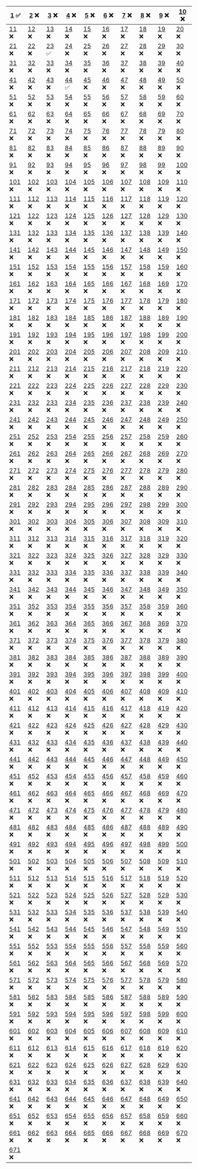 | [1](problems/ID001) :white_check_mark: | [2](problems/ID002) :x: | [3](problems/ID003) :x: | [4](problems/ID004) :x: | [5](problems/ID005) :x: | [6](problems/ID006) :x: | [7](problems/ID007) :x: | [8](problems/ID008) :x: | [9](problems/ID009) :x: | [10](problems/ID010) :x: 
|-|-|-|-|-|-|-|-|-|-
| [11](problems/ID011) :x: | [12](problems/ID012) :x: | [13](problems/ID013) :x: | [14](problems/ID014) :x: | [15](problems/ID015) :x: | [16](problems/ID016) :x: | [17](problems/ID017) :x: | [18](problems/ID018) :x: | [19](problems/ID019) :x: | [20](problems/ID020) :x: 
| [21](problems/ID021) :x: | [22](problems/ID022) :x: | [23](problems/ID023) :white_check_mark: | [24](problems/ID024) :x: | [25](problems/ID025) :x: | [26](problems/ID026) :x: | [27](problems/ID027) :x: | [28](problems/ID028) :x: | [29](problems/ID029) :x: | [30](problems/ID030) :x: 
| [31](problems/ID031) :x: | [32](problems/ID032) :x: | [33](problems/ID033) :x: | [34](problems/ID034) :x: | [35](problems/ID035) :x: | [36](problems/ID036) :x: | [37](problems/ID037) :x: | [38](problems/ID038) :x: | [39](problems/ID039) :x: | [40](problems/ID040) :x: 
| [41](problems/ID041) :x: | [42](problems/ID042) :x: | [43](problems/ID043) :x: | [44](problems/ID044) :white_check_mark: | [45](problems/ID045) :x: | [46](problems/ID046) :x: | [47](problems/ID047) :x: | [48](problems/ID048) :x: | [49](problems/ID049) :x: | [50](problems/ID050) :x: 
| [51](problems/ID051) :x: | [52](problems/ID052) :x: | [53](problems/ID053) :x: | [54](problems/ID054) :x: | [55](problems/ID055) :x: | [56](problems/ID056) :x: | [57](problems/ID057) :x: | [58](problems/ID058) :x: | [59](problems/ID059) :x: | [60](problems/ID060) :x: 
| [61](problems/ID061) :x: | [62](problems/ID062) :x: | [63](problems/ID063) :x: | [64](problems/ID064) :x: | [65](problems/ID065) :x: | [66](problems/ID066) :x: | [67](problems/ID067) :x: | [68](problems/ID068) :x: | [69](problems/ID069) :x: | [70](problems/ID070) :x: 
| [71](problems/ID071) :x: | [72](problems/ID072) :x: | [73](problems/ID073) :x: | [74](problems/ID074) :x: | [75](problems/ID075) :x: | [76](problems/ID076) :x: | [77](problems/ID077) :x: | [78](problems/ID078) :x: | [79](problems/ID079) :x: | [80](problems/ID080) :x: 
| [81](problems/ID081) :x: | [82](problems/ID082) :x: | [83](problems/ID083) :x: | [84](problems/ID084) :x: | [85](problems/ID085) :x: | [86](problems/ID086) :x: | [87](problems/ID087) :x: | [88](problems/ID088) :x: | [89](problems/ID089) :x: | [90](problems/ID090) :x: 
| [91](problems/ID091) :x: | [92](problems/ID092) :x: | [93](problems/ID093) :x: | [94](problems/ID094) :x: | [95](problems/ID095) :x: | [96](problems/ID096) :x: | [97](problems/ID097) :x: | [98](problems/ID098) :x: | [99](problems/ID099) :x: | [100](problems/ID100) :x: 
| [101](problems/ID101) :x: | [102](problems/ID102) :x: | [103](problems/ID103) :x: | [104](problems/ID104) :x: | [105](problems/ID105) :x: | [106](problems/ID106) :x: | [107](problems/ID107) :x: | [108](problems/ID108) :x: | [109](problems/ID109) :x: | [110](problems/ID110) :x: 
| [111](problems/ID111) :x: | [112](problems/ID112) :x: | [113](problems/ID113) :x: | [114](problems/ID114) :x: | [115](problems/ID115) :x: | [116](problems/ID116) :x: | [117](problems/ID117) :x: | [118](problems/ID118) :x: | [119](problems/ID119) :x: | [120](problems/ID120) :x: 
| [121](problems/ID121) :x: | [122](problems/ID122) :x: | [123](problems/ID123) :x: | [124](problems/ID124) :x: | [125](problems/ID125) :x: | [126](problems/ID126) :x: | [127](problems/ID127) :x: | [128](problems/ID128) :x: | [129](problems/ID129) :x: | [130](problems/ID130) :x: 
| [131](problems/ID131) :x: | [132](problems/ID132) :x: | [133](problems/ID133) :x: | [134](problems/ID134) :x: | [135](problems/ID135) :x: | [136](problems/ID136) :x: | [137](problems/ID137) :x: | [138](problems/ID138) :x: | [139](problems/ID139) :x: | [140](problems/ID140) :x: 
| [141](problems/ID141) :x: | [142](problems/ID142) :x: | [143](problems/ID143) :x: | [144](problems/ID144) :x: | [145](problems/ID145) :x: | [146](problems/ID146) :x: | [147](problems/ID147) :x: | [148](problems/ID148) :x: | [149](problems/ID149) :x: | [150](problems/ID150) :x: 
| [151](problems/ID151) :x: | [152](problems/ID152) :x: | [153](problems/ID153) :x: | [154](problems/ID154) :x: | [155](problems/ID155) :x: | [156](problems/ID156) :x: | [157](problems/ID157) :x: | [158](problems/ID158) :x: | [159](problems/ID159) :x: | [160](problems/ID160) :x: 
| [161](problems/ID161) :x: | [162](problems/ID162) :x: | [163](problems/ID163) :x: | [164](problems/ID164) :x: | [165](problems/ID165) :x: | [166](problems/ID166) :x: | [167](problems/ID167) :x: | [168](problems/ID168) :x: | [169](problems/ID169) :x: | [170](problems/ID170) :x: 
| [171](problems/ID171) :x: | [172](problems/ID172) :x: | [173](problems/ID173) :x: | [174](problems/ID174) :x: | [175](problems/ID175) :x: | [176](problems/ID176) :x: | [177](problems/ID177) :x: | [178](problems/ID178) :x: | [179](problems/ID179) :x: | [180](problems/ID180) :x: 
| [181](problems/ID181) :x: | [182](problems/ID182) :x: | [183](problems/ID183) :x: | [184](problems/ID184) :x: | [185](problems/ID185) :x: | [186](problems/ID186) :x: | [187](problems/ID187) :x: | [188](problems/ID188) :x: | [189](problems/ID189) :x: | [190](problems/ID190) :x: 
| [191](problems/ID191) :x: | [192](problems/ID192) :x: | [193](problems/ID193) :x: | [194](problems/ID194) :x: | [195](problems/ID195) :x: | [196](problems/ID196) :x: | [197](problems/ID197) :x: | [198](problems/ID198) :x: | [199](problems/ID199) :x: | [200](problems/ID200) :x: 
| [201](problems/ID201) :x: | [202](problems/ID202) :x: | [203](problems/ID203) :x: | [204](problems/ID204) :x: | [205](problems/ID205) :x: | [206](problems/ID206) :x: | [207](problems/ID207) :x: | [208](problems/ID208) :x: | [209](problems/ID209) :x: | [210](problems/ID210) :x: 
| [211](problems/ID211) :x: | [212](problems/ID212) :x: | [213](problems/ID213) :x: | [214](problems/ID214) :x: | [215](problems/ID215) :x: | [216](problems/ID216) :x: | [217](problems/ID217) :x: | [218](problems/ID218) :x: | [219](problems/ID219) :x: | [220](problems/ID220) :x: 
| [221](problems/ID221) :x: | [222](problems/ID222) :x: | [223](problems/ID223) :x: | [224](problems/ID224) :x: | [225](problems/ID225) :x: | [226](problems/ID226) :x: | [227](problems/ID227) :x: | [228](problems/ID228) :x: | [229](problems/ID229) :x: | [230](problems/ID230) :x: 
| [231](problems/ID231) :x: | [232](problems/ID232) :x: | [233](problems/ID233) :x: | [234](problems/ID234) :x: | [235](problems/ID235) :x: | [236](problems/ID236) :x: | [237](problems/ID237) :x: | [238](problems/ID238) :x: | [239](problems/ID239) :x: | [240](problems/ID240) :x: 
| [241](problems/ID241) :x: | [242](problems/ID242) :x: | [243](problems/ID243) :x: | [244](problems/ID244) :x: | [245](problems/ID245) :x: | [246](problems/ID246) :x: | [247](problems/ID247) :x: | [248](problems/ID248) :x: | [249](problems/ID249) :x: | [250](problems/ID250) :x: 
| [251](problems/ID251) :x: | [252](problems/ID252) :x: | [253](problems/ID253) :x: | [254](problems/ID254) :x: | [255](problems/ID255) :x: | [256](problems/ID256) :x: | [257](problems/ID257) :x: | [258](problems/ID258) :x: | [259](problems/ID259) :x: | [260](problems/ID260) :x: 
| [261](problems/ID261) :x: | [262](problems/ID262) :x: | [263](problems/ID263) :x: | [264](problems/ID264) :x: | [265](problems/ID265) :x: | [266](problems/ID266) :x: | [267](problems/ID267) :x: | [268](problems/ID268) :x: | [269](problems/ID269) :x: | [270](problems/ID270) :x: 
| [271](problems/ID271) :x: | [272](problems/ID272) :x: | [273](problems/ID273) :x: | [274](problems/ID274) :x: | [275](problems/ID275) :x: | [276](problems/ID276) :x: | [277](problems/ID277) :x: | [278](problems/ID278) :x: | [279](problems/ID279) :x: | [280](problems/ID280) :x: 
| [281](problems/ID281) :x: | [282](problems/ID282) :x: | [283](problems/ID283) :x: | [284](problems/ID284) :x: | [285](problems/ID285) :x: | [286](problems/ID286) :x: | [287](problems/ID287) :x: | [288](problems/ID288) :x: | [289](problems/ID289) :x: | [290](problems/ID290) :x: 
| [291](problems/ID291) :x: | [292](problems/ID292) :x: | [293](problems/ID293) :x: | [294](problems/ID294) :x: | [295](problems/ID295) :x: | [296](problems/ID296) :x: | [297](problems/ID297) :x: | [298](problems/ID298) :x: | [299](problems/ID299) :x: | [300](problems/ID300) :x: 
| [301](problems/ID301) :x: | [302](problems/ID302) :x: | [303](problems/ID303) :x: | [304](problems/ID304) :x: | [305](problems/ID305) :x: | [306](problems/ID306) :x: | [307](problems/ID307) :x: | [308](problems/ID308) :x: | [309](problems/ID309) :x: | [310](problems/ID310) :x: 
| [311](problems/ID311) :x: | [312](problems/ID312) :x: | [313](problems/ID313) :x: | [314](problems/ID314) :x: | [315](problems/ID315) :x: | [316](problems/ID316) :x: | [317](problems/ID317) :x: | [318](problems/ID318) :x: | [319](problems/ID319) :x: | [320](problems/ID320) :x: 
| [321](problems/ID321) :x: | [322](problems/ID322) :x: | [323](problems/ID323) :x: | [324](problems/ID324) :x: | [325](problems/ID325) :x: | [326](problems/ID326) :x: | [327](problems/ID327) :x: | [328](problems/ID328) :x: | [329](problems/ID329) :x: | [330](problems/ID330) :x: 
| [331](problems/ID331) :x: | [332](problems/ID332) :x: | [333](problems/ID333) :x: | [334](problems/ID334) :x: | [335](problems/ID335) :x: | [336](problems/ID336) :x: | [337](problems/ID337) :x: | [338](problems/ID338) :x: | [339](problems/ID339) :x: | [340](problems/ID340) :x: 
| [341](problems/ID341) :x: | [342](problems/ID342) :x: | [343](problems/ID343) :x: | [344](problems/ID344) :x: | [345](problems/ID345) :x: | [346](problems/ID346) :x: | [347](problems/ID347) :x: | [348](problems/ID348) :x: | [349](problems/ID349) :x: | [350](problems/ID350) :x: 
| [351](problems/ID351) :x: | [352](problems/ID352) :x: | [353](problems/ID353) :x: | [354](problems/ID354) :x: | [355](problems/ID355) :x: | [356](problems/ID356) :x: | [357](problems/ID357) :x: | [358](problems/ID358) :x: | [359](problems/ID359) :x: | [360](problems/ID360) :x: 
| [361](problems/ID361) :x: | [362](problems/ID362) :x: | [363](problems/ID363) :x: | [364](problems/ID364) :x: | [365](problems/ID365) :x: | [366](problems/ID366) :x: | [367](problems/ID367) :x: | [368](problems/ID368) :x: | [369](problems/ID369) :x: | [370](problems/ID370) :x: 
| [371](problems/ID371) :x: | [372](problems/ID372) :x: | [373](problems/ID373) :x: | [374](problems/ID374) :x: | [375](problems/ID375) :x: | [376](problems/ID376) :x: | [377](problems/ID377) :x: | [378](problems/ID378) :x: | [379](problems/ID379) :x: | [380](problems/ID380) :x: 
| [381](problems/ID381) :x: | [382](problems/ID382) :x: | [383](problems/ID383) :x: | [384](problems/ID384) :x: | [385](problems/ID385) :x: | [386](problems/ID386) :x: | [387](problems/ID387) :x: | [388](problems/ID388) :x: | [389](problems/ID389) :x: | [390](problems/ID390) :x: 
| [391](problems/ID391) :x: | [392](problems/ID392) :x: | [393](problems/ID393) :x: | [394](problems/ID394) :x: | [395](problems/ID395) :x: | [396](problems/ID396) :x: | [397](problems/ID397) :x: | [398](problems/ID398) :x: | [399](problems/ID399) :x: | [400](problems/ID400) :x: 
| [401](problems/ID401) :x: | [402](problems/ID402) :x: | [403](problems/ID403) :x: | [404](problems/ID404) :x: | [405](problems/ID405) :x: | [406](problems/ID406) :x: | [407](problems/ID407) :x: | [408](problems/ID408) :x: | [409](problems/ID409) :x: | [410](problems/ID410) :x: 
| [411](problems/ID411) :x: | [412](problems/ID412) :x: | [413](problems/ID413) :x: | [414](problems/ID414) :x: | [415](problems/ID415) :x: | [416](problems/ID416) :x: | [417](problems/ID417) :x: | [418](problems/ID418) :x: | [419](problems/ID419) :x: | [420](problems/ID420) :x: 
| [421](problems/ID421) :x: | [422](problems/ID422) :x: | [423](problems/ID423) :x: | [424](problems/ID424) :x: | [425](problems/ID425) :x: | [426](problems/ID426) :x: | [427](problems/ID427) :x: | [428](problems/ID428) :x: | [429](problems/ID429) :x: | [430](problems/ID430) :x: 
| [431](problems/ID431) :x: | [432](problems/ID432) :x: | [433](problems/ID433) :x: | [434](problems/ID434) :x: | [435](problems/ID435) :x: | [436](problems/ID436) :x: | [437](problems/ID437) :x: | [438](problems/ID438) :x: | [439](problems/ID439) :x: | [440](problems/ID440) :x: 
| [441](problems/ID441) :x: | [442](problems/ID442) :x: | [443](problems/ID443) :x: | [444](problems/ID444) :x: | [445](problems/ID445) :x: | [446](problems/ID446) :x: | [447](problems/ID447) :x: | [448](problems/ID448) :x: | [449](problems/ID449) :x: | [450](problems/ID450) :x: 
| [451](problems/ID451) :x: | [452](problems/ID452) :x: | [453](problems/ID453) :x: | [454](problems/ID454) :x: | [455](problems/ID455) :x: | [456](problems/ID456) :x: | [457](problems/ID457) :x: | [458](problems/ID458) :x: | [459](problems/ID459) :x: | [460](problems/ID460) :x: 
| [461](problems/ID461) :x: | [462](problems/ID462) :x: | [463](problems/ID463) :x: | [464](problems/ID464) :x: | [465](problems/ID465) :x: | [466](problems/ID466) :x: | [467](problems/ID467) :x: | [468](problems/ID468) :x: | [469](problems/ID469) :x: | [470](problems/ID470) :x: 
| [471](problems/ID471) :x: | [472](problems/ID472) :x: | [473](problems/ID473) :x: | [474](problems/ID474) :x: | [475](problems/ID475) :x: | [476](problems/ID476) :x: | [477](problems/ID477) :x: | [478](problems/ID478) :x: | [479](problems/ID479) :x: | [480](problems/ID480) :x: 
| [481](problems/ID481) :x: | [482](problems/ID482) :x: | [483](problems/ID483) :x: | [484](problems/ID484) :x: | [485](problems/ID485) :x: | [486](problems/ID486) :x: | [487](problems/ID487) :x: | [488](problems/ID488) :x: | [489](problems/ID489) :x: | [490](problems/ID490) :x: 
| [491](problems/ID491) :x: | [492](problems/ID492) :x: | [493](problems/ID493) :x: | [494](problems/ID494) :x: | [495](problems/ID495) :x: | [496](problems/ID496) :x: | [497](problems/ID497) :x: | [498](problems/ID498) :x: | [499](problems/ID499) :x: | [500](problems/ID500) :x: 
| [501](problems/ID501) :x: | [502](problems/ID502) :x: | [503](problems/ID503) :x: | [504](problems/ID504) :x: | [505](problems/ID505) :x: | [506](problems/ID506) :x: | [507](problems/ID507) :x: | [508](problems/ID508) :x: | [509](problems/ID509) :x: | [510](problems/ID510) :x: 
| [511](problems/ID511) :x: | [512](problems/ID512) :x: | [513](problems/ID513) :x: | [514](problems/ID514) :x: | [515](problems/ID515) :x: | [516](problems/ID516) :x: | [517](problems/ID517) :x: | [518](problems/ID518) :x: | [519](problems/ID519) :x: | [520](problems/ID520) :x: 
| [521](problems/ID521) :x: | [522](problems/ID522) :x: | [523](problems/ID523) :x: | [524](problems/ID524) :x: | [525](problems/ID525) :x: | [526](problems/ID526) :x: | [527](problems/ID527) :x: | [528](problems/ID528) :x: | [529](problems/ID529) :x: | [530](problems/ID530) :x: 
| [531](problems/ID531) :x: | [532](problems/ID532) :x: | [533](problems/ID533) :x: | [534](problems/ID534) :x: | [535](problems/ID535) :x: | [536](problems/ID536) :x: | [537](problems/ID537) :x: | [538](problems/ID538) :x: | [539](problems/ID539) :x: | [540](problems/ID540) :x: 
| [541](problems/ID541) :x: | [542](problems/ID542) :x: | [543](problems/ID543) :x: | [544](problems/ID544) :x: | [545](problems/ID545) :x: | [546](problems/ID546) :x: | [547](problems/ID547) :x: | [548](problems/ID548) :x: | [549](problems/ID549) :x: | [550](problems/ID550) :x: 
| [551](problems/ID551) :x: | [552](problems/ID552) :x: | [553](problems/ID553) :x: | [554](problems/ID554) :x: | [555](problems/ID555) :x: | [556](problems/ID556) :x: | [557](problems/ID557) :x: | [558](problems/ID558) :x: | [559](problems/ID559) :x: | [560](problems/ID560) :x: 
| [561](problems/ID561) :x: | [562](problems/ID562) :x: | [563](problems/ID563) :x: | [564](problems/ID564) :x: | [565](problems/ID565) :x: | [566](problems/ID566) :x: | [567](problems/ID567) :x: | [568](problems/ID568) :x: | [569](problems/ID569) :x: | [570](problems/ID570) :x: 
| [571](problems/ID571) :x: | [572](problems/ID572) :x: | [573](problems/ID573) :x: | [574](problems/ID574) :x: | [575](problems/ID575) :x: | [576](problems/ID576) :x: | [577](problems/ID577) :x: | [578](problems/ID578) :x: | [579](problems/ID579) :x: | [580](problems/ID580) :x: 
| [581](problems/ID581) :x: | [582](problems/ID582) :x: | [583](problems/ID583) :x: | [584](problems/ID584) :x: | [585](problems/ID585) :x: | [586](problems/ID586) :x: | [587](problems/ID587) :x: | [588](problems/ID588) :x: | [589](problems/ID589) :x: | [590](problems/ID590) :x: 
| [591](problems/ID591) :x: | [592](problems/ID592) :x: | [593](problems/ID593) :x: | [594](problems/ID594) :x: | [595](problems/ID595) :x: | [596](problems/ID596) :x: | [597](problems/ID597) :x: | [598](problems/ID598) :x: | [599](problems/ID599) :x: | [600](problems/ID600) :x: 
| [601](problems/ID601) :x: | [602](problems/ID602) :x: | [603](problems/ID603) :x: | [604](problems/ID604) :x: | [605](problems/ID605) :x: | [606](problems/ID606) :x: | [607](problems/ID607) :x: | [608](problems/ID608) :x: | [609](problems/ID609) :x: | [610](problems/ID610) :x: 
| [611](problems/ID611) :x: | [612](problems/ID612) :x: | [613](problems/ID613) :x: | [614](problems/ID614) :x: | [615](problems/ID615) :x: | [616](problems/ID616) :x: | [617](problems/ID617) :x: | [618](problems/ID618) :x: | [619](problems/ID619) :x: | [620](problems/ID620) :x: 
| [621](problems/ID621) :x: | [622](problems/ID622) :x: | [623](problems/ID623) :x: | [624](problems/ID624) :x: | [625](problems/ID625) :x: | [626](problems/ID626) :x: | [627](problems/ID627) :x: | [628](problems/ID628) :x: | [629](problems/ID629) :x: | [630](problems/ID630) :x: 
| [631](problems/ID631) :x: | [632](problems/ID632) :x: | [633](problems/ID633) :x: | [634](problems/ID634) :x: | [635](problems/ID635) :x: | [636](problems/ID636) :x: | [637](problems/ID637) :x: | [638](problems/ID638) :x: | [639](problems/ID639) :x: | [640](problems/ID640) :x: 
| [641](problems/ID641) :x: | [642](problems/ID642) :x: | [643](problems/ID643) :x: | [644](problems/ID644) :x: | [645](problems/ID645) :x: | [646](problems/ID646) :x: | [647](problems/ID647) :x: | [648](problems/ID648) :x: | [649](problems/ID649) :x: | [650](problems/ID650) :x: 
| [651](problems/ID651) :x: | [652](problems/ID652) :x: | [653](problems/ID653) :x: | [654](problems/ID654) :x: | [655](problems/ID655) :x: | [656](problems/ID656) :x: | [657](problems/ID657) :x: | [658](problems/ID658) :x: | [659](problems/ID659) :x: | [660](problems/ID660) :x: 
| [661](problems/ID661) :x: | [662](problems/ID662) :x: | [663](problems/ID663) :x: | [664](problems/ID664) :x: | [665](problems/ID665) :x: | [666](problems/ID666) :x: | [667](problems/ID667) :x: | [668](problems/ID668) :x: | [669](problems/ID669) :x: | [670](problems/ID670) :x: 
| [671](problems/ID671) :x: 
